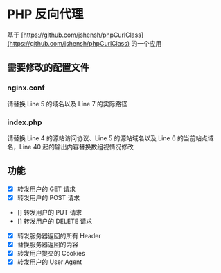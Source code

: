 PHP 反向代理
============

基于 [https://github.com/jshensh/phpCurlClass](https://github.com/jshensh/phpCurlClass) 的一个应用

## 需要修改的配置文件

### nginx.conf

请替换 Line 5 的域名以及 Line 7 的实际路径

### index.php

请替换 Line 4 的源站访问协议、Line 5 的源站域名以及 Line 6 的当前站点域名，Line 40 起的输出内容替换数组视情况修改

## 功能
- [X] 转发用户的 GET 请求
- [X] 转发用户的 POST 请求
- [] 转发用户的 PUT 请求
- [] 转发用户的 DELETE 请求
- [X] 转发服务器返回的所有 Header
- [X] 替换服务器返回的内容
- [X] 转发用户提交的 Cookies
- [X] 转发用户的 User Agent